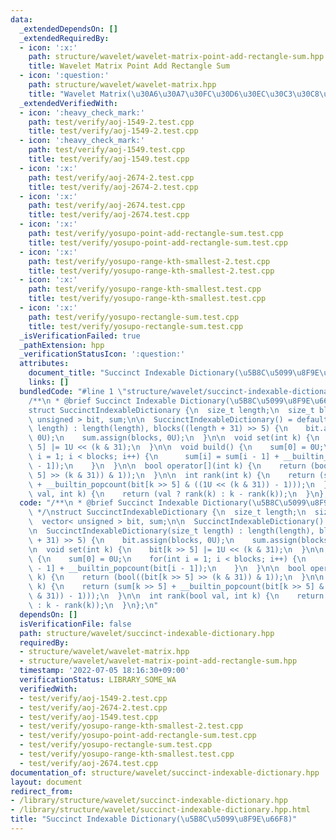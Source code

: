 ```yaml
---
data:
  _extendedDependsOn: []
  _extendedRequiredBy:
  - icon: ':x:'
    path: structure/wavelet/wavelet-matrix-point-add-rectangle-sum.hpp
    title: Wavelet Matrix Point Add Rectangle Sum
  - icon: ':question:'
    path: structure/wavelet/wavelet-matrix.hpp
    title: "Wavelet Matrix(\u30A6\u30A7\u30FC\u30D6\u30EC\u30C3\u30C8\u884C\u5217)"
  _extendedVerifiedWith:
  - icon: ':heavy_check_mark:'
    path: test/verify/aoj-1549-2.test.cpp
    title: test/verify/aoj-1549-2.test.cpp
  - icon: ':heavy_check_mark:'
    path: test/verify/aoj-1549.test.cpp
    title: test/verify/aoj-1549.test.cpp
  - icon: ':x:'
    path: test/verify/aoj-2674-2.test.cpp
    title: test/verify/aoj-2674-2.test.cpp
  - icon: ':x:'
    path: test/verify/aoj-2674.test.cpp
    title: test/verify/aoj-2674.test.cpp
  - icon: ':x:'
    path: test/verify/yosupo-point-add-rectangle-sum.test.cpp
    title: test/verify/yosupo-point-add-rectangle-sum.test.cpp
  - icon: ':x:'
    path: test/verify/yosupo-range-kth-smallest-2.test.cpp
    title: test/verify/yosupo-range-kth-smallest-2.test.cpp
  - icon: ':x:'
    path: test/verify/yosupo-range-kth-smallest.test.cpp
    title: test/verify/yosupo-range-kth-smallest.test.cpp
  - icon: ':x:'
    path: test/verify/yosupo-rectangle-sum.test.cpp
    title: test/verify/yosupo-rectangle-sum.test.cpp
  _isVerificationFailed: true
  _pathExtension: hpp
  _verificationStatusIcon: ':question:'
  attributes:
    document_title: "Succinct Indexable Dictionary(\u5B8C\u5099\u8F9E\u66F8)"
    links: []
  bundledCode: "#line 1 \"structure/wavelet/succinct-indexable-dictionary.hpp\"\n\
    /**\n * @brief Succinct Indexable Dictionary(\u5B8C\u5099\u8F9E\u66F8)\n */\n\
    struct SuccinctIndexableDictionary {\n  size_t length;\n  size_t blocks;\n  vector<\
    \ unsigned > bit, sum;\n\n  SuccinctIndexableDictionary() = default;\n\n  SuccinctIndexableDictionary(size_t\
    \ length) : length(length), blocks((length + 31) >> 5) {\n    bit.assign(blocks,\
    \ 0U);\n    sum.assign(blocks, 0U);\n  }\n\n  void set(int k) {\n    bit[k >>\
    \ 5] |= 1U << (k & 31);\n  }\n\n  void build() {\n    sum[0] = 0U;\n    for(int\
    \ i = 1; i < blocks; i++) {\n      sum[i] = sum[i - 1] + __builtin_popcount(bit[i\
    \ - 1]);\n    }\n  }\n\n  bool operator[](int k) {\n    return (bool((bit[k >>\
    \ 5] >> (k & 31)) & 1));\n  }\n\n  int rank(int k) {\n    return (sum[k >> 5]\
    \ + __builtin_popcount(bit[k >> 5] & ((1U << (k & 31)) - 1)));\n  }\n\n  int rank(bool\
    \ val, int k) {\n    return (val ? rank(k) : k - rank(k));\n  }\n};\n"
  code: "/**\n * @brief Succinct Indexable Dictionary(\u5B8C\u5099\u8F9E\u66F8)\n\
    \ */\nstruct SuccinctIndexableDictionary {\n  size_t length;\n  size_t blocks;\n\
    \  vector< unsigned > bit, sum;\n\n  SuccinctIndexableDictionary() = default;\n\
    \n  SuccinctIndexableDictionary(size_t length) : length(length), blocks((length\
    \ + 31) >> 5) {\n    bit.assign(blocks, 0U);\n    sum.assign(blocks, 0U);\n  }\n\
    \n  void set(int k) {\n    bit[k >> 5] |= 1U << (k & 31);\n  }\n\n  void build()\
    \ {\n    sum[0] = 0U;\n    for(int i = 1; i < blocks; i++) {\n      sum[i] = sum[i\
    \ - 1] + __builtin_popcount(bit[i - 1]);\n    }\n  }\n\n  bool operator[](int\
    \ k) {\n    return (bool((bit[k >> 5] >> (k & 31)) & 1));\n  }\n\n  int rank(int\
    \ k) {\n    return (sum[k >> 5] + __builtin_popcount(bit[k >> 5] & ((1U << (k\
    \ & 31)) - 1)));\n  }\n\n  int rank(bool val, int k) {\n    return (val ? rank(k)\
    \ : k - rank(k));\n  }\n};\n"
  dependsOn: []
  isVerificationFile: false
  path: structure/wavelet/succinct-indexable-dictionary.hpp
  requiredBy:
  - structure/wavelet/wavelet-matrix.hpp
  - structure/wavelet/wavelet-matrix-point-add-rectangle-sum.hpp
  timestamp: '2022-07-05 18:16:30+09:00'
  verificationStatus: LIBRARY_SOME_WA
  verifiedWith:
  - test/verify/aoj-1549-2.test.cpp
  - test/verify/aoj-2674-2.test.cpp
  - test/verify/aoj-1549.test.cpp
  - test/verify/yosupo-range-kth-smallest-2.test.cpp
  - test/verify/yosupo-point-add-rectangle-sum.test.cpp
  - test/verify/yosupo-rectangle-sum.test.cpp
  - test/verify/yosupo-range-kth-smallest.test.cpp
  - test/verify/aoj-2674.test.cpp
documentation_of: structure/wavelet/succinct-indexable-dictionary.hpp
layout: document
redirect_from:
- /library/structure/wavelet/succinct-indexable-dictionary.hpp
- /library/structure/wavelet/succinct-indexable-dictionary.hpp.html
title: "Succinct Indexable Dictionary(\u5B8C\u5099\u8F9E\u66F8)"
---
```

